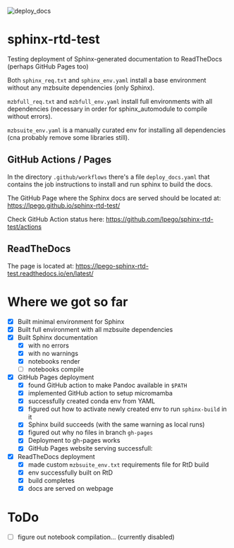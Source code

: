 ![deploy_docs](https://github.com/lpego/sphinx-rtd-test/actions/workflows/deploy_docs.yaml/badge.svg)

# sphinx-rtd-test
Testing deployment of Sphinx-generated documentation to ReadTheDocs (perhaps GitHub Pages too)

Both `sphinx_req.txt` and `sphinx_env.yaml` install a base environment without any mzbsuite dependencies (only Sphinx). 

`mzbfull_req.txt` and `mzbfull_env.yaml` install full environments with all dependencies (necessary in order for sphinx_automodule to compile without errors). 

`mzbsuite_env.yaml` is a manually curated env for installing all dependencies (cna probably remove some libraries still). 

## GitHub Actions / Pages

In the directory `.github/workflows` there's a file `deploy_docs.yaml` that contains the job instructions to install and run sphinx to build the docs. 

The GitHub Page where the Sphinx docs are served should be located at: https://lpego.github.io/sphinx-rtd-test/

Check GitHub Action status here: https://github.com/lpego/sphinx-rtd-test/actions

## ReadTheDocs

The page is located at: https://lpego-sphinx-rtd-test.readthedocs.io/en/latest/

# Where we got so far

- [x] Built minimal environment for Sphinx
- [x] Built full environment with all mzbsuite dependencies
- [x] Built Sphinx documentation
    - [x] with no errors
    - [x] with no warnings
    - [x] notebooks render
    - [ ] notebooks compile
- [x] GitHub Pages deployment
    - [x] found GitHub action to make Pandoc available in `$PATH`
    - [x] implemented GitHub action to setup micromamba
    - [x] successfully created conda env from YAML
    - [x] figured out how to activate newly created env to run `sphinx-build` in it
    - [x] Sphinx build succeeds (with the same warning as local runs)
    - [x] figured out why no files in branch `gh-pages`
    - [x] Deployment to gh-pages works
    - [x] GitHub Pages website serving successfull: 
- [x] ReadTheDocs deployment 
    - [x] made custom `mzbsuite_env.txt` requirements file for RtD build
    - [x] env successfully built on RtD
    - [x] build completes
    - [x] docs are served on webpage

# ToDo 

- [ ] figure out notebook compilation... (currently disabled)